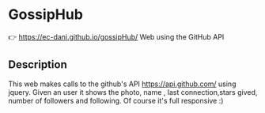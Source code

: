 # GossipHub 
👉 https://ec-dani.github.io/gossipHub/
Web using the GitHub API

## Description
This web makes calls to the github's API https://api.github.com/ using jquery.
Given an user it shows the photo, name , last connection,stars gived, number of followers and following.
Of course it's full responsive :)
